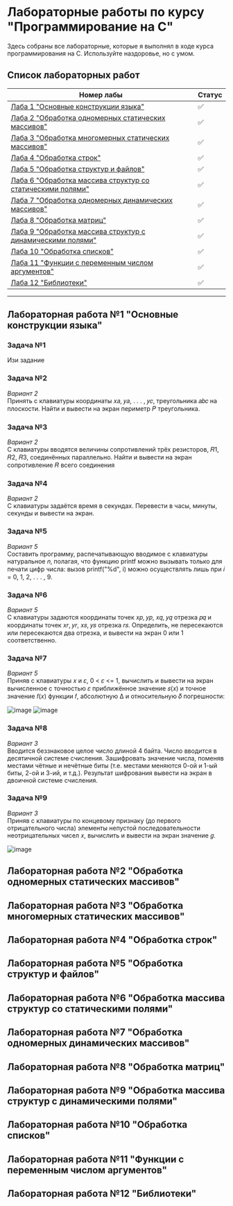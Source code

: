 # Лабораторные работы по курсу "Программирование на C"

Здесь собраны все лабораторные, которые я выполнял в ходе курса программирования на C.
Используйте наздоровье, но с умом.

## Список лабораторных работ

|Номер лабы|Статус|
|-|-|
|[Лаба 1 "Основные конструкции языка"](#lab_01)|✅|
|[Лаба 2 "Обработка одномерных статических массивов"](#lab_02)|✅|
|[Лаба 3 "Обработка многомерных статических массивов"](#lab_03)|✅|
|[Лаба 4 "Обработка строк"](#lab_04)|✅|
|[Лаба 5 "Обработка структур и файлов"](#lab_05)|✅|
|[Лаба 6 "Обработка массива структур со статическими полями"](#lab_06)|✅|
|[Лаба 7 "Обработка одномерных динамических массивов"](#lab_07)|✅|
|[Лаба 8 "Обработка матриц"](#lab_08)|✅|
|[Лаба 9 "Обработка массива структур с динамическими полями"](#lab_09)|✅|
|[Лаба 10 "Обработка списков"](#lab_10)|✅|
|[Лаба 11 "Функции с переменным числом аргументов"](#lab_11)|✅|
|[Лаба 12 "Библиотеки"](#lab_12)|✅|

---

## <a name="lab_01">Лабораторная работа №1 "Основные конструкции языка"</a>

### Задача №1
Изи задание

### Задача №2
_Вариант 2_  
Принять с клавиатуры координаты 𝑥𝑎, 𝑦𝑎, . . . , 𝑦𝑐, треугольника 𝑎𝑏𝑐 на плоскости.
Найти и вывести на экран периметр 𝑃 треугольника.

### Задача №3
_Вариант 2_  
C клавиатуры вводятся величины сопротивлений трёх резисторов, 𝑅1, 𝑅2, 𝑅3, соединённых параллельно. Найти и вывести на экран сопротивление 𝑅 всего соединения

### Задача №4
_Вариант 2_  
С клавиатуры задаётся время в секундах. Перевести в часы, минуты, секунды и вывести на экран.

### Задача №5
_Вариант 5_  
Составить программу, распечатывающую вводимое с клавиатуры натуральное 𝑛, полагая, что функцию printf можно вызывать только для печати цифр числа: вызов printf("%d", i) можно осуществлять лишь при 𝑖 = 0, 1, 2, . . . , 9.

### Задача №6
_Вариант 5_  
С клавиатуры задаются координаты точек 𝑥𝑝, 𝑦𝑝, 𝑥𝑞, 𝑦𝑞 отрезка 𝑝𝑞 и координаты точек 𝑥𝑟, 𝑦𝑟, 𝑥𝑠, 𝑦𝑠 отрезка 𝑟𝑠. Определить, не пересекаются или пересекаются два отрезка, и вывести на экран 0 или 1 соответственно.


### Задача №7
_Вариант 5_  
Приняв с клавиатуры 𝑥 и 𝜀, 0 < 𝜀 <= 1, вычислить и вывести на экран вычисленное с точностью 𝜀 приближённое значение 𝑠(𝑥) и точное значение 𝑓(𝑥) функции 𝑓, абсолютную ∆ и относительную 𝛿 погрешности:

![image](https://user-images.githubusercontent.com/80600253/188963488-ae7d16b6-5ccd-49f0-b597-6b3dcbe2e046.png)
![image](https://user-images.githubusercontent.com/80600253/188963536-16955636-8f82-46c3-b718-538cb9f956ca.png)


### Задача №8
_Вариант 3_  
Вводится беззнаковое целое число длиной 4 байта. Число вводится в десятичной системе счисления. Зашифровать значение числа, поменяв местами чётные и нечётные биты (т.е. местами меняются 0-ой и 1-ый биты, 2-ой и 3-ий, и т.д.). Результат шифрования вывести на экран в двоичной системе счисления.

### Задача №9
_Вариант 3_  
Приняв с клавиатуры по концевому признаку (до первого отрицательного числа) элементы непустой последовательности неотрицательных чисел 𝑥, вычислить и вывести на экран значение 𝑔.

![image](https://user-images.githubusercontent.com/80600253/188963829-5cd275b5-daeb-4688-8070-0b733c6ad1df.png)


## <a name="lab_02">Лабораторная работа №2 "Обработка одномерных статических массивов"</a>

## <a name="lab_03">Лабораторная работа №3 "Обработка многомерных статических массивов"</a>

## <a name="lab_04">Лабораторная работа №4 "Обработка строк"</a>

## <a name="lab_05">Лабораторная работа №5 "Обработка структур и файлов"</a>

## <a name="lab_06">Лабораторная работа №6 "Обработка массива структур со статическими полями"</a>

## <a name="lab_07">Лабораторная работа №7 "Обработка одномерных динамических массивов"</a>

## <a name="lab_08">Лабораторная работа №8 "Обработка матриц"</a>

## <a name="lab_09">Лабораторная работа №9 "Обработка массива структур с динамическими полями"</a>

## <a name="lab_10">Лабораторная работа №10 "Обработка списков"</a>

## <a name="lab_11">Лабораторная работа №11 "Функции с переменным числом аргументов"</a>

## <a name="lab_12">Лабораторная работа №12 "Библиотеки"</a>
